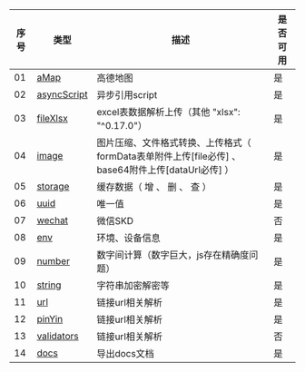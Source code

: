 
| 序号 | 类型 | 描述  | 是否可用  |
| ---- |  ----  | ----  | ----  |
| 01 |  [aMap](./src/modules/aMap/README.md)  |  高德地图 | 是 |
| 02 |  [asyncScript](./src/modules/async-script/README.md)  |  异步引用script | 是 |
| 03 |  [fileXlsx](./src/modules/file-xlsx/README.md)  |  excel表数据解析上传（其他 "xlsx": "^0.17.0"） | 是  |
| 04 |  [image](./src/modules/image/README.md)  |  图片压缩、文件格式转换、上传格式（ formData表单附件上传[file必传] 、 base64附件上传[dataUrl必传] ） | 是  |
| 05 |  [storage](./src/modules/utils/storage/README.md)  |  缓存数据（ 增 、 删 、 查 ） | 是 |
| 06 |  [uuid](./src/modules/uuid/README.md)  |  唯一值 | 是  |
| 07 |  [wechat](./src/modules/wechat/README.md)  |  微信SKD | 否 |
| 08 |  [env](./src/modules/utils/env/README.md)  |  环境、设备信息 | 是 |
| 09 |  [number](./src/modules/utils/number/README.md)  |  数字间计算（数字巨大，js存在精确度问题） | 是 |
| 10 |  [string](./src/modules/utils/string/README.md)  |  字符串加密解密等 | 是 |
| 11 |  [url](./src/modules/utils/url/README.md)  |  链接url相关解析 | 是 |
| 12 |  [pinYin](./src/modules/pin-yin/README.md)  |  链接url相关解析 | 是 |
| 13 |  [validators](./src/modules/validators/README.md)  |  链接url相关解析 | 否 |
| 14 |  [docs](./src/modules/docs/README.md)  |  导出docs文档 | 是 |